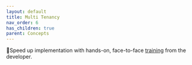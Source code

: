 ```yaml
---
layout: default
title: Multi Tenancy
nav_order: 6
has_children: true
parent: Concepts
---
```


🚀Speed up implementation with hands-on, face-to-face [training](https://www.jube.io/jube-training) from the developer.